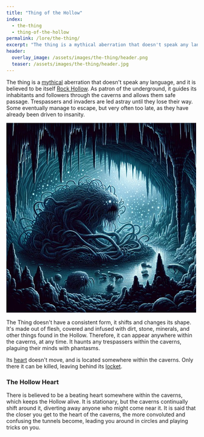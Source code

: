 ```yaml
---
title: "Thing of the Hollow"
index:
  - the-thing
  - thing-of-the-hollow
permalink: /lore/the-thing/
excerpt: "The thing is a mythical aberration that doesn't speak any language, and it is believed to be itself Rock Hollow."
header:
  overlay_image: /assets/images/the-thing/header.png
  teaser: /assets/images/the-thing/header.jpg
---
```


The thing is a [mythical](/lore/mythical-creatures#mythical-creatures) aberration that doesn't speak any language, and it is believed to be itself [Rock Hollow](/lore/rock-hollow#rock-hollow). As patron of the underground, it guides its inhabitants and followers through the caverns and allows them safe passage. Trespassers and invaders are led astray until they lose their way. Some eventually manage to escape, but very often too late, as they have already been driven to insanity.

[![An illustration of the thing](../../assets/images/the-thing/normal.jpg)](../../assets/images/the-thing/full.png)

The Thing doesn't have a consistent form, it shifts and changes its shape. It's made out of flesh, covered and infused with dirt, stone, minerals, and other things found in the Hollow. Therefore, it can appear anywhere within the caverns, at any time. It haunts any trespassers within the caverns, plaguing their minds with phantasms.

Its [heart](#the-hollow-heart) doesn't move, and is located somewhere within the caverns. Only there it can be killed, leaving behind its [locket](/items/the-locket#the-locket).

### The Hollow Heart
There is believed to be a beating heart somewhere within the caverns, which keeps the Hollow alive. It is stationary, but the caverns continually shift around it, diverting away anyone who might come near it. It is said that the closer you get to the heart of the caverns, the more convoluted and confusing the tunnels become, leading you around in circles and playing tricks on you.
